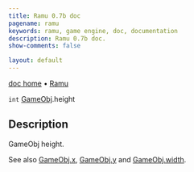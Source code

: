 ```yaml
---
title: Ramu 0.7b doc
pagename: ramu
keywords: ramu, game engine, doc, documentation
description: Ramu 0.7b doc.
show-comments: false

layout: default
---
```

[doc home](home) &#8226; [Ramu](../)  

``int`` [GameObj](GameObj).height

## Description
GameObj height.

See also [GameObj.x](GameObj.x), [GameObj.y](GameObj.y) and [GameObj.width](GameObj.width).
